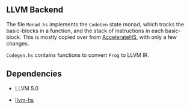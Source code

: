 ## LLVM Backend

The file `Monad.hs` implements the `CodeGen` state monad, which tracks the basic-blocks in a function, and the stack of instructions in each basic-block. This is mostly copied over from [AccelerateHS](https://github.com/AccelerateHS/accelerate-llvm/blob/master/accelerate-llvm/Data/Array/Accelerate/LLVM/CodeGen/Monad.hs), with only a few changes.

`Codegen.hs` contains functions to convert `Prog` to LLVM IR.


## Dependencies

* LLVM 5.0

* [llvm-hs](https://github.com/llvm-hs/llvm-hs)
